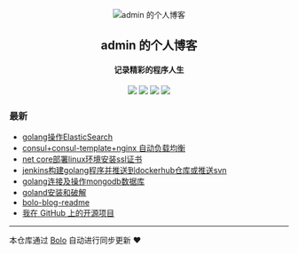 <p align="center"><img alt="admin 的个人博客" src="https://pic.stackoverflow.wiki/uploadImages/114/246/231/87/2020/06/06/16/41/3e4a3ce8-8882-4258-9860-a337bf859605.png"></p><h2 align="center">
admin 的个人博客
</h2>

<h4 align="center">记录精彩的程序人生</h4>
<p align="center"><a title="admin 的个人博客" target="_blank" href="https://github.com/LinkLeong/bolo-blog"><img src="https://img.shields.io/github/last-commit/LinkLeong/bolo-blog.svg?style=flat-square&color=FF9900"></a>
<a title="GitHub repo size in bytes" target="_blank" href="https://github.com/LinkLeong/bolo-blog"><img src="https://img.shields.io/github/repo-size/LinkLeong/bolo-blog.svg?style=flat-square"></a>
<a title="Bolo Version" target="_blank" href="https://github.com/adlered/bolo-solo"><img src="https://img.shields.io/badge/bolo-v2.5 稳定版-f1e05a.svg?style=flat-square&color=blueviolet"></a>
<a title="Hits" target="_blank" href="https://github.com/88250/hits"><img src="https://hits.b3log.org/LinkLeong/bolo-blog.svg"></a></p>

### 最新

* [golang操作ElasticSearch](HTTP://null:-1/articles/2022/05/28/1653707479634.html)
* [consul+consul-template+nginx 自动负载均衡](HTTP://null:-1/articles/2022/05/28/1653708892888.html)
* [net core部署linux环境安装ssl证书](HTTP://null:-1/articles/2022/05/28/1653708994776.html)
* [jenkins构建golang程序并推送到dockerhub仓库或推送svn](HTTP://null:-1/articles/2022/05/28/1653709079970.html)
* [golang连接及操作mongodb数据库](HTTP://null:-1/articles/2022/05/28/1653709117292.html)
* [goland安装和破解](HTTP://null:-1/articles/2022/05/28/1653709159928.html)
* [bolo-blog-readme](HTTP://null:-1/articles/2022/05/28/1653711176460.html)
* [我在 GitHub 上的开源项目](HTTP://null:-1/github)



---

本仓库通过 [Bolo](https://github.com/adlered/bolo-solo) 自动进行同步更新 ❤️ 